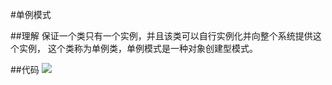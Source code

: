 #单例模式

##理解
保证一个类只有一个实例，并且该类可以自行实例化并向整个系统提供这个实例，
这个类称为单例类，单例模式是一种对象创建型模式。

##代码
![](https://img-blog.csdnimg.cn/20190425114315857.PNG?x-oss-process=image/watermark,type_ZmFuZ3poZW5naGVpdGk,shadow_10,text_aHR0cHM6Ly9ibG9nLmNzZG4ubmV0L3FxXzQzOTE5Nzkw,size_16,color_FFFFFF,t_70)
